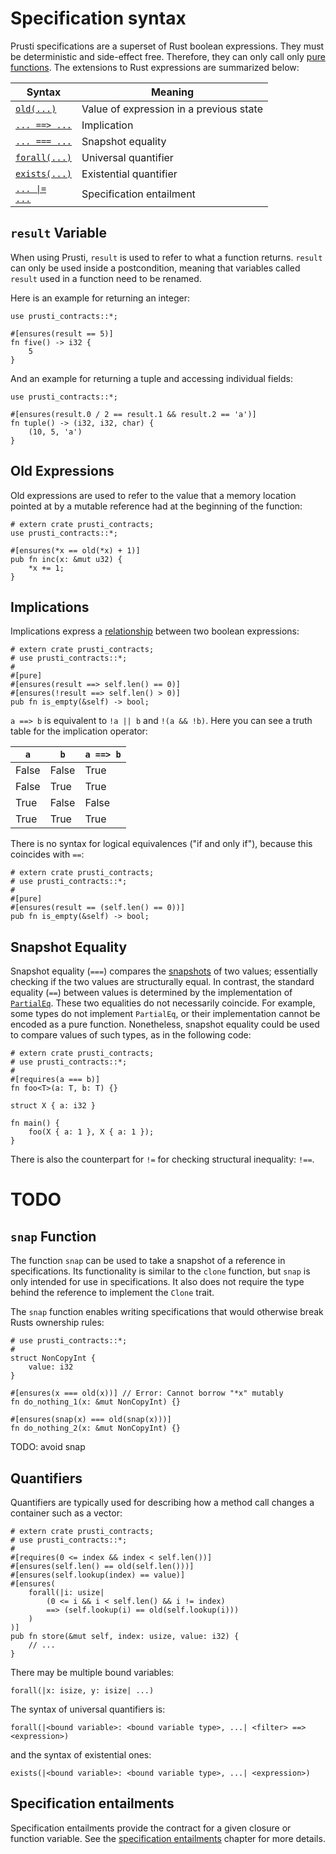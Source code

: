 # Specification syntax

Prusti specifications are a superset of Rust boolean expressions. They must be deterministic and side-effect free. Therefore, they can only call only [pure functions](verify/pure.md). The extensions to Rust expressions are summarized below:

| Syntax | Meaning |
| --- | --- |
| [`old(...)`](#old-expressions) | Value of expression in a previous state |
| [`... ==> ...`](#implications) | Implication |
| [`... === ...`](#snapshot-equality) | Snapshot equality |
| [`forall(...)`](#quantifiers) | Universal quantifier |
| [`exists(...)`](#quantifiers) | Existential quantifier |
| [<code>... &#x7C;= ...</code>](#specification-entailments) | Specification entailment |


## `result` Variable

When using Prusti, `result` is used to refer to what a function returns.
`result` can only be used inside a postcondition, meaning that variables called `result` used in a function need to be renamed.

Here is an example for returning an integer:
```
use prusti_contracts::*;

#[ensures(result == 5)]
fn five() -> i32 {
    5
}
```

And an example for returning a tuple and accessing individual fields:
```
use prusti_contracts::*;

#[ensures(result.0 / 2 == result.1 && result.2 == 'a')]
fn tuple() -> (i32, i32, char) {
    (10, 5, 'a')
}
```


## Old Expressions

Old expressions are used to refer to the value that a memory location pointed at by a mutable reference had at the beginning of the function:

```rust,noplaypen
# extern crate prusti_contracts;
use prusti_contracts::*;

#[ensures(*x == old(*x) + 1)]
pub fn inc(x: &mut u32) {
    *x += 1;
}
```


## Implications

Implications express a [relationship](https://en.wikipedia.org/wiki/Material_conditional) between two boolean expressions:

```rust,noplaypen,ignore
# extern crate prusti_contracts;
# use prusti_contracts::*;
# 
#[pure]
#[ensures(result ==> self.len() == 0)]
#[ensures(!result ==> self.len() > 0)]
pub fn is_empty(&self) -> bool;
```

`a ==> b` is equivalent to `!a || b` and `!(a && !b)`. Here you can see a truth table for the implication operator:

| `a`   | `b`   | `a ==> b` |
|-------|-------|-----------|
| False | False | True      |
| False | True  | True      |
| True  | False | False     |
| True  | True  | True      |

There is no syntax for logical equivalences ("if and only if"), because this coincides with `==`:

```rust,noplaypen,ignore
# extern crate prusti_contracts;
# use prusti_contracts::*;
# 
#[pure]
#[ensures(result == (self.len() == 0))]
pub fn is_empty(&self) -> bool;
```


## Snapshot Equality

Snapshot equality (`===`) compares the
[snapshots](https://viperproject.github.io/prusti-dev/dev-guide/encoding/types-snap.html)
of two values; essentially checking if the two values are structurally equal. In
contrast, the standard equality (`==`) between values is determined by the
implementation of
[`PartialEq`](https://doc.rust-lang.org/std/cmp/trait.PartialEq.html). These two
equalities do not necessarily coincide. For example, some types do not implement
`PartialEq`, or their implementation cannot be encoded as a pure function.
Nonetheless, snapshot equality could be used to compare values of such types, as
in the following code:

```rust,noplaypen,ignore
# extern crate prusti_contracts;
# use prusti_contracts::*;
# 
#[requires(a === b)]
fn foo<T>(a: T, b: T) {}

struct X { a: i32 }

fn main() {
    foo(X { a: 1 }, X { a: 1 });
}
```

There is also the counterpart for `!=` for checking structural inequality: `!==`.

# TODO

## `snap` Function
The function `snap` can be used to take a snapshot of a reference in specifications.
Its functionality is similar to the `clone` function, but `snap` is only intended for use in specifications. It also does not require the type behind the reference to implement the `Clone` trait.

The `snap` function enables writing specifications that would otherwise break Rusts ownership rules:
```rust,noplaypen
# use prusti_contracts::*;
# 
struct NonCopyInt {
    value: i32
}

#[ensures(x === old(x))] // Error: Cannot borrow "*x" mutably
fn do_nothing_1(x: &mut NonCopyInt) {}

#[ensures(snap(x) === old(snap(x)))]
fn do_nothing_2(x: &mut NonCopyInt) {}
```

TODO: avoid snap


## Quantifiers

Quantifiers are typically used for describing how a method call changes a container such as a vector:

```rust,noplaypen
# extern crate prusti_contracts;
# use prusti_contracts::*;
# 
#[requires(0 <= index && index < self.len())]
#[ensures(self.len() == old(self.len()))]
#[ensures(self.lookup(index) == value)]
#[ensures(
    forall(|i: usize|
        (0 <= i && i < self.len() && i != index)
        ==> (self.lookup(i) == old(self.lookup(i)))
    )
)]
pub fn store(&mut self, index: usize, value: i32) {
    // ...
}
```

There may be multiple bound variables:

```plain
forall(|x: isize, y: isize| ...)
```

The syntax of universal quantifiers is:

```plain
forall(|<bound variable>: <bound variable type>, ...| <filter> ==> <expression>)
```

and the syntax of existential ones:

```plain
exists(|<bound variable>: <bound variable type>, ...| <expression>)
```


## Specification entailments

Specification entailments provide the contract for a given closure or function variable. See the [specification entailments](verify/spec_ent.md) chapter for more details.

